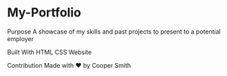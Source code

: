 # My-Portfolio

Purpose
A showcase of my skills and past projects to present to a potential employer

Built With
HTML
CSS
Website


Contribution
Made with ❤️ by Cooper Smith

